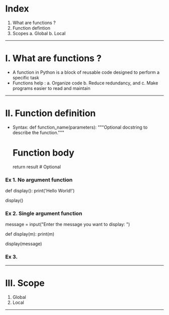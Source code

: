 # Index
1. What are functions ?
2. Function defintion
3. Scopes
    a. Global
    b. Local 
-----------------------------------------------------------------------------------------------------------------------------------------------------------------------------------------------------------------
# I. What are functions ?
 - A function in Python is a block of reusable code designed to perform a specific task
 - Functions help :
     a. Organize code
     b. Reduce redundancy, and
     c. Make programs easier to read and maintain
-----------------------------------------------------------------------------------------------------------------------------------------------------------------------------------------------------------------
# II. Function definition
  - Syntax:
def function_name(parameters):
    """Optional docstring to describe the function."""
    # Function body
    return result  # Optional

### Ex 1. No argument function
def display():
    print('Hello World!')

display()

### Ex 2. Single argument function
message = input("Enter the message you want to display: ")

def display(m):
    print(m)

display(message)

### Ex 3. 

-----------------------------------------------------------------------------------------------------------------------------------------------------------------------------------------------------------------
# III. Scope
1. Global
2. Local
-----------------------------------------------------------------------------------------------------------------------------------------------------------------------------------------------------------------
